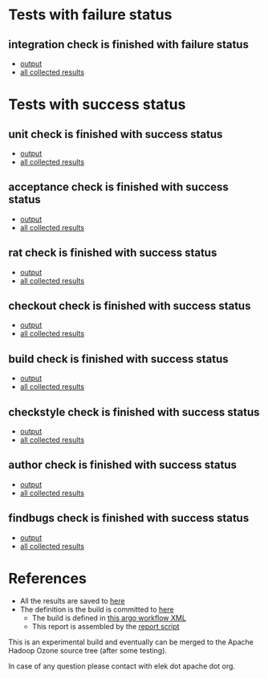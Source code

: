 # Tests with failure status

## integration check is finished with failure status

   * [output](https://raw.githubusercontent.com/elek/ozone-ci/master/byscane/byscane-nightly-20190907-ch8f8/integration/output.log)
   * [all collected results](https://github.com/elek/ozone-ci/tree/master/byscane/byscane-nightly-20190907-ch8f8/integration)



# Tests with success status

## unit check is finished with success status

   * [output](https://raw.githubusercontent.com/elek/ozone-ci/master/byscane/byscane-nightly-20190907-ch8f8/unit/output.log)
   * [all collected results](https://github.com/elek/ozone-ci/tree/master/byscane/byscane-nightly-20190907-ch8f8/unit)


## acceptance check is finished with success status

   * [output](https://raw.githubusercontent.com/elek/ozone-ci/master/byscane/byscane-nightly-20190907-ch8f8/acceptance/output.log)
   * [all collected results](https://github.com/elek/ozone-ci/tree/master/byscane/byscane-nightly-20190907-ch8f8/acceptance)


## rat check is finished with success status

   * [output](https://raw.githubusercontent.com/elek/ozone-ci/master/byscane/byscane-nightly-20190907-ch8f8/rat/output.log)
   * [all collected results](https://github.com/elek/ozone-ci/tree/master/byscane/byscane-nightly-20190907-ch8f8/rat)


## checkout check is finished with success status

   * [output](https://raw.githubusercontent.com/elek/ozone-ci/master/byscane/byscane-nightly-20190907-ch8f8/checkout/output.log)
   * [all collected results](https://github.com/elek/ozone-ci/tree/master/byscane/byscane-nightly-20190907-ch8f8/checkout)


## build check is finished with success status

   * [output](https://raw.githubusercontent.com/elek/ozone-ci/master/byscane/byscane-nightly-20190907-ch8f8/build/output.log)
   * [all collected results](https://github.com/elek/ozone-ci/tree/master/byscane/byscane-nightly-20190907-ch8f8/build)


## checkstyle check is finished with success status

   * [output](https://raw.githubusercontent.com/elek/ozone-ci/master/byscane/byscane-nightly-20190907-ch8f8/checkstyle/output.log)
   * [all collected results](https://github.com/elek/ozone-ci/tree/master/byscane/byscane-nightly-20190907-ch8f8/checkstyle)


## author check is finished with success status

   * [output](https://raw.githubusercontent.com/elek/ozone-ci/master/byscane/byscane-nightly-20190907-ch8f8/author/output.log)
   * [all collected results](https://github.com/elek/ozone-ci/tree/master/byscane/byscane-nightly-20190907-ch8f8/author)


## findbugs check is finished with success status

   * [output](https://raw.githubusercontent.com/elek/ozone-ci/master/byscane/byscane-nightly-20190907-ch8f8/findbugs/output.log)
   * [all collected results](https://github.com/elek/ozone-ci/tree/master/byscane/byscane-nightly-20190907-ch8f8/findbugs)




# References

 * All the results are saved to [here](https://github.com/elek/ozone-ci/tree/master/byscane/byscane-nightly-20190907-ch8f8/)
 * The definition is the build is committed to [here](https://github.com/elek/argo-ozone)
    * The build is defined in [this argo workflow XML](https://github.com/elek/argo-ozone/blob/master/ozone-build.yaml)
    * This report is assembled by the [report script](https://github.com/elek/argo-ozone/blob/master/scripts/report.sh)

This is an experimental build and eventually can be merged to the Apache Hadoop Ozone source tree (after some testing).

In case of any question please contact with elek dot apache dot org.
